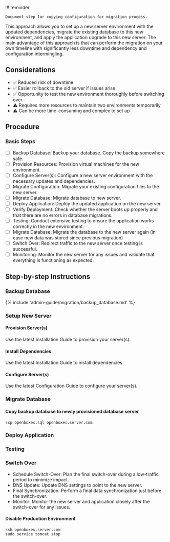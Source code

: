 
!!! reminder

    Document step for copying configuration for migration process.

This approach allows you to set up a new server environment with the updated dependencies, migrate 
the existing database to this new environment, and apply the application upgrade to this new server. 
The main advantage of this approach is that can perform the migration on your own timeline with 
significantly less downtime and dependency and configuration intermingling.

## Considerations
* :white_check_mark: Reduced risk of downtime
* :white_check_mark: Easier rollback to the old server if issues arise
* :white_check_mark: Opportunity to test the new environment thoroughly before switching over
* :warning: Requires more resources to maintain two environments temporarily
* :warning: Can be more time-consuming and complex to set up

## Procedure

### Basic Steps
* [ ] Backup Database: Backup your database. Copy the backup somewhere safe.
* [ ] Provision Resources: Provision virtual machines for the new environment.
* [ ] Configure Server(s): Configure a new server environment with the necessary updates and dependencies.
* [ ] Migrate Configuration: Migrate your existing configuration files to the new server.
* [ ] Migrate Database: Migrate database to new server.
* [ ] Deploy Application: Deploy the updated application on the new server.
* [ ] Verify Deployment: Check whether the server boots up properly and that there are no errors in database migrations.
* [ ] Testing: Conduct extensive testing to ensure the application works correctly in the new environment.
* [ ] Migrate Database: Migrate the database to the new server again (in case new data was stored since previous migration)
* [ ] Switch Over: Redirect traffic to the new server once testing is successful.
* [ ] Monitoring: Monitor the new server for any issues and validate that everything is functioning as expected.

## Step-by-step Instructions


### Backup Database

{% include 'admin-guide/migration/backup_database.md' %}

### Setup New Server

#### Provision Server(s)

Use the latest Installation Guide to provision your server(s). 

#### Install Dependencies

Use the latest Installation Guide to install dependencies.

#### Configure Server(s)

Use the latest Configuration Guide to configure your server(s).

### Migrate Database

#### Copy backup database to newly provisioned database server

    scp openboxes.sql openboxes.server.com


### Deploy Application 



### Testing


#### 

### Switch Over

* Schedule Switch-Over: Plan the final switch-over during a low-traffic period to minimize impact.
* DNS Update: Update DNS settings to point to the new server.
* Final Synchronization: Perform a final data synchronization just before the switch-over.
* Monitor: Monitor the new server and application closely after the switch-over for any issues.

#### Disable Production Environment

    ssh openboxes.server.com
    sudo service tomcat stop 

